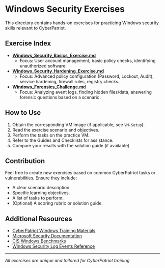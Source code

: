 # Windows Security Exercises

This directory contains hands-on exercises for practicing Windows security skills relevant to CyberPatriot.

## Exercise Index

-   [**Windows_Security_Basics_Exercise.md**](Windows_Security_Basics_Exercise.md)
    *   Focus: User account management, basic policy checks, identifying unauthorized software.
-   [**Windows_Security_Hardening_Exercise.md**](Windows_Security_Hardening_Exercise.md)
    *   Focus: Advanced policy configuration (Password, Lockout, Audit), service hardening, firewall rules, registry checks.
-   [**Windows_Forensics_Challenge.md**](Windows_Forensics_Challenge.md)
    *   Focus: Analyzing event logs, finding hidden files/data, answering forensic questions based on a scenario.

## How to Use

1.  Obtain the corresponding VM image (if applicable, see `VM-Setup`).
2.  Read the exercise scenario and objectives.
3.  Perform the tasks on the practice VM.
4.  Refer to the Guides and Checklists for assistance.
5.  Compare your results with the solution guide (if available).

## Contribution

Feel free to create new exercises based on common CyberPatriot tasks or vulnerabilities. Ensure they include:
-   A clear scenario description.
-   Specific learning objectives.
-   A list of tasks to perform.
-   (Optional) A scoring rubric or solution guide.

## Additional Resources

-   [CyberPatriot Windows Training Materials](https://www.uscyberpatriot.org/competition/training-materials/windows)
-   [Microsoft Security Documentation](https://docs.microsoft.com/en-us/security/)
-   [CIS Windows Benchmarks](https://www.cisecurity.org/benchmark/microsoft_windows_desktop/)
-   [Windows Security Log Events Reference](https://www.ultimatewindowssecurity.com/securitylog/encyclopedia/)

---

*All exercises are unique and tailored for CyberPatriot training.*
